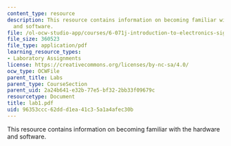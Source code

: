 ```yaml
---
content_type: resource
description: This resource contains information on becoming familiar with the hardware
  and software.
file: /ol-ocw-studio-app/courses/6-071j-introduction-to-electronics-signals-and-measurement-spring-2006/96353ccc62ddd1ea41c35a1a4afec30b_lab1.pdf
file_size: 360523
file_type: application/pdf
learning_resource_types:
- Laboratory Assignments
license: https://creativecommons.org/licenses/by-nc-sa/4.0/
ocw_type: OCWFile
parent_title: Labs
parent_type: CourseSection
parent_uid: 2a24b641-e32b-77e5-bf32-2bb33f09679c
resourcetype: Document
title: lab1.pdf
uid: 96353ccc-62dd-d1ea-41c3-5a1a4afec30b
---
```

This resource contains information on becoming familiar with the hardware and software.